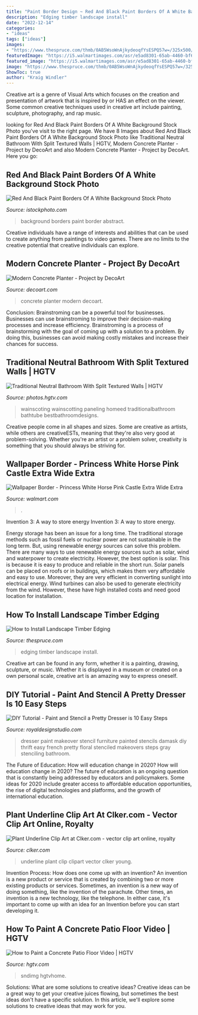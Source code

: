 ```yaml
---
title: "Paint Border Design ~ Red And Black Paint Borders Of A White Background Stock Photo"
description: "Edging timber landscape install"
date: "2022-12-14"
categories:
- "ideas"
tags: ["ideas"]
images:
- "https://www.thespruce.com/thmb/0AB5WsoWnAjkydeoqfYsESPQ57w=/325x500/filters:fill(auto,1)/landscape-timber-edging-ins-56a583bc5f9b58b7d0dd3fe2.jpg"
featuredImage: "https://i5.walmartimages.com/asr/e5ad8301-65ab-4460-bf62-32ff579b25c0_2.ed0f4ac7729c1ece4c55a514d0780a13.jpeg"
featured_image: "https://i5.walmartimages.com/asr/e5ad8301-65ab-4460-bf62-32ff579b25c0_2.ed0f4ac7729c1ece4c55a514d0780a13.jpeg"
image: "https://www.thespruce.com/thmb/0AB5WsoWnAjkydeoqfYsESPQ57w=/325x500/filters:fill(auto,1)/landscape-timber-edging-ins-56a583bc5f9b58b7d0dd3fe2.jpg"
ShowToc: true
author: "Kraig Windler"
---
```



Creative art is a genre of Visual Arts which focuses on the creation and presentation of artwork that is inspired by or HAS an effect on the viewer. Some common creative techniques used in creative art include painting, sculpture, photography, and rap music.

	

		
looking for Red And Black Paint Borders Of A White Background Stock Photo you've visit to the right page. We have 8 Images about Red And Black Paint Borders Of A White Background Stock Photo like Traditional Neutral Bathroom With Split Textured Walls | HGTV, Modern Concrete Planter - Project by DecoArt and also Modern Concrete Planter - Project by DecoArt. Here you go:
		
    
## Red And Black Paint Borders Of A White Background Stock Photo

<img loading=lazy src="https://media.istockphoto.com/photos/red-and-black-paint-borders-of-a-white-background-picture-id177289600" onerror="this.onerror=null;this.src='https://tse3.mm.bing.net/th?id=OIP.aV5-aY1svAZePldqzpD5BAHaKe&amp;pid=15.1';" alt="Red And Black Paint Borders Of A White Background Stock Photo">

_Source: istockphoto.com_

>background borders paint border abstract. 

	

Creative individuals have a range of interests and abilities that can be used to create anything from paintings to video games. There are no limits to the creative potential that creative individuals can explore.

    
## Modern Concrete Planter - Project By DecoArt

<img loading=lazy src="http://decoart.com/img/projects/projects/3995_concrete-planter.jpg" onerror="this.onerror=null;this.src='https://tse4.mm.bing.net/th?id=OIP.hrZqN6T0mjCLLYIfm7NqzQHaIU&amp;pid=15.1';" alt="Modern Concrete Planter - Project by DecoArt">

_Source: decoart.com_

>concrete planter modern decoart. 

	

Conclusion: Brainstroming can be a powerful tool for businesses.
Businesses can use brainstroming to improve their decision-making processes and increase efficiency. Brainstroming is a process of brainstorming with the goal of coming up with a solution to a problem. By doing this, businesses can avoid making costly mistakes and increase their chances for success.

    
## Traditional Neutral Bathroom With Split Textured Walls | HGTV

<img loading=lazy src="https://hgtvhome.sndimg.com/content/dam/images/hgtv/fullset/2014/12/3/0/Jenny-Rausch_Laclede-Station_Bath.jpg.rend.hgtvcom.966.1449.suffix/1417643411779.jpeg" onerror="this.onerror=null;this.src='https://tse4.mm.bing.net/th?id=OIP.O46zWO1vqCqvpUEDFn2UeAHaLG&amp;pid=15.1';" alt="Traditional Neutral Bathroom With Split Textured Walls | HGTV">

_Source: photos.hgtv.com_

>wainscoting wainscotting paneling homeed traditionalbathroom bathtube bestbathroomdesigns. 

	

Creative people come in all shapes and sizes. Some are creative as artists, while others are creativeESTs, meaning that they're also very good at problem-solving. Whether you're an artist or a problem solver, creativity is something that you should always be striving for.

    
## Wallpaper Border - Princess White Horse Pink Castle Extra Wide Extra

<img loading=lazy src="https://i5.walmartimages.com/asr/e5ad8301-65ab-4460-bf62-32ff579b25c0_2.ed0f4ac7729c1ece4c55a514d0780a13.jpeg" onerror="this.onerror=null;this.src='https://tse4.mm.bing.net/th?id=OIP.TEyVDozs9ZdoafD_nzMTBwHaJc&amp;pid=15.1';" alt="Wallpaper Border - Princess White Horse Pink Castle Extra Wide Extra">

_Source: walmart.com_

>. 

	

Invention 3: A way to store energy
Invention 3: A way to store energy. 

Energy storage has been an issue for a long time. The traditional storage methods such as fossil fuels or nuclear power are not sustainable in the long term. 
But, using renewable energy sources can solve this problem. 
There are many ways to use renewable energy sources such as solar, wind and waterpower to create electricity. However, the best option is solar. This is because it is easy to produce and reliable in the short run. 
Solar panels can be placed on roofs or in buildings, which makes them very affordable and easy to use. Moreover, they are very efficient in converting sunlight into electrical energy. 
 Wind turbines can also be used to generate electricity from the wind. However, these have high installed costs and need good location for installation.

    
## How To Install Landscape Timber Edging

<img loading=lazy src="https://www.thespruce.com/thmb/0AB5WsoWnAjkydeoqfYsESPQ57w=/325x500/filters:fill(auto,1)/landscape-timber-edging-ins-56a583bc5f9b58b7d0dd3fe2.jpg" onerror="this.onerror=null;this.src='https://tse1.mm.bing.net/th?id=OIP.DjfPxm06vbOA7AbU_OE1ywAAAA&amp;pid=15.1';" alt="How to Install Landscape Timber Edging">

_Source: thespruce.com_

>edging timber landscape install. 

	

Creative art can be found in any form, whether it is a painting, drawing, sculpture, or music. Whether it is displayed in a museum or created on a own personal scale, creative art is an amazing way to express oneself.

    
## DIY Tutorial - Paint And Stencil A Pretty Dresser Is 10 Easy Steps

<img loading=lazy src="http://cdn.shopify.com/s/files/1/0094/1122/files/Vintage-Dresser-Makeover-Reclaim-paint-Thrift-Diving-2-683x1024_grande.jpg?782210844710142340" onerror="this.onerror=null;this.src='https://tse3.mm.bing.net/th?id=OIP.iLhJ0E6ivDNzcEq10NGbuQAAAA&amp;pid=15.1';" alt="DIY Tutorial - Paint and Stencil a Pretty Dresser is 10 Easy Steps">

_Source: royaldesignstudio.com_

>dresser paint makeover stencil furniture painted stencils damask diy thrift easy french pretty floral stenciled makeovers steps gray stenciling bathroom. 

	

The Future of Education: How will education change in 2020?
How will education change in 2020? The future of education is an ongoing question that is constantly being addressed by educators and policymakers. Some ideas for 2020 include greater access to affordable education opportunities, the rise of digital technologies and platforms, and the growth of international education.

    
## Plant Underline Clip Art At Clker.com - Vector Clip Art Online, Royalty

<img loading=lazy src="https://www.clker.com/cliparts/v/u/v/Y/A/B/plant-underline-hi.png" onerror="this.onerror=null;this.src='https://tse1.mm.bing.net/th?id=OIP.Ze-5R3KdHitnaPpvXCppKQHaC4&amp;pid=15.1';" alt="Plant Underline Clip Art at Clker.com - vector clip art online, royalty">

_Source: clker.com_

>underline plant clip clipart vector clker young. 

	

Invention Process: How does one come up with an invention?
An invention is a new product or service that is created by combining two or more existing products or services. Sometimes, an invention is a new way of doing something, like the invention of the parachute. Other times, an invention is a new technology, like the telephone. In either case, it's important to come up with an idea for an Invention before you can start developing it.

    
## How To Paint A Concrete Patio Floor Video | HGTV

<img loading=lazy src="https://hgtvhome.sndimg.com/content/dam/images/hgtv/video/0/01/012/0126/0126635.jpg.rend.hgtvcom.616.462.suffix/1411682739100.jpeg" onerror="this.onerror=null;this.src='https://tse4.mm.bing.net/th?id=OIP.qU3frurhNoKwS5_EAlcFDwHaFj&amp;pid=15.1';" alt="How to Paint a Concrete Patio Floor Video | HGTV">

_Source: hgtv.com_

>sndimg hgtvhome. 

	

Solutions: What are some solutions to creative ideas?
Creative ideas can be a great way to get your creative juices flowing, but sometimes the best ideas don't have a specific solution. In this article, we'll explore some solutions to creative ideas that may work for you.

